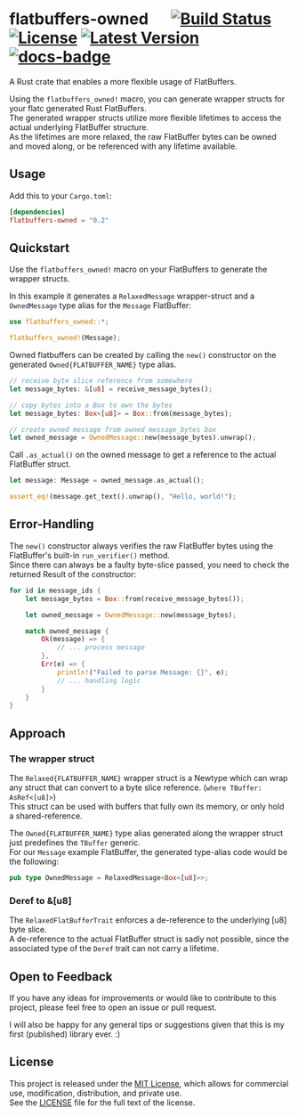 # flatbuffers-owned &emsp; [![Build Status]][actions] [![License]][License File] [![Latest Version]][crates.io] [![docs-badge]][docs.rs]

[Build Status]: https://github.com/florian-g2/flatbuffers-owned/actions/workflows/rust.yml/badge.svg
[actions]: https://github.com/florian-g2/flatbuffers-owned/actions/workflows/rust.yml
[License]: https://img.shields.io/badge/license-MIT-blue.svg
[License File]: LICENSE
[Latest Version]: https://img.shields.io/crates/v/flatbuffers-owned.svg
[crates.io]: https://crates.io/crates/flatbuffers-owned
[docs-badge]: https://img.shields.io/docsrs/flatbuffers-owned
[docs.rs]: https://docs.rs/flatbuffers-owned

A Rust crate that enables a more flexible usage of FlatBuffers.

Using the `flatbuffers_owned!` macro, you can generate wrapper structs for your flatc generated Rust FlatBuffers. \
The generated wrapper structs utilize more flexible lifetimes to access the actual underlying FlatBuffer structure. \
As the lifetimes are more relaxed, the raw FlatBuffer bytes can be owned and moved along, or be referenced with any lifetime available.

## Usage
Add this to your `Cargo.toml`:

```toml
[dependencies]
flatbuffers-owned = "0.2"
```

## Quickstart
Use the `flatbuffers_owned!` macro on your FlatBuffers to generate the wrapper structs.

In this example it generates a `RelaxedMessage` wrapper-struct and a `OwnedMessage` type alias for the `Message` FlatBuffer:
```rust
use flatbuffers_owned::*;

flatbuffers_owned!(Message);
```

Owned flatbuffers can be created by calling the `new()` constructor on the generated `Owned{FLATBUFFER_NAME}` type alias.
```rust
// receive byte slice reference from somewhere
let message_bytes: &[u8] = receive_message_bytes();

// copy bytes into a Box to own the bytes
let message_bytes: Box<[u8]> = Box::from(message_bytes);

// create owned message from owned message_bytes box
let owned_message = OwnedMessage::new(message_bytes).unwrap();
```

Call `.as_actual()` on the owned message to get a reference to the actual FlatBuffer struct.
```rust
let message: Message = owned_message.as_actual();

assert_eq!(message.get_text().unwrap(), "Hello, world!");
```

## Error-Handling
The `new()` constructor always verifies the raw FlatBuffer bytes using the FlatBuffer's built-in `run_verifier()` method.</br>
Since there can always be a faulty byte-slice passed, you need to check the returned Result of the constructor:
```rust
for id in message_ids {
    let message_bytes = Box::from(receive_message_bytes());

    let owned_message = OwnedMessage::new(message_bytes);

    match owned_message {
        Ok(message) => {
            // ... process message
        },
        Err(e) => {
            println!("Failed to parse Message: {}", e);
            // ... handling logic
        }
    }
}
```

## Approach
### The wrapper struct
The `Relaxed{FLATBUFFER_NAME}` wrapper struct is a Newtype which can wrap any struct that can convert to a byte slice reference. (```where TBuffer: AsRef<[u8]>```) \
This struct can be used with buffers that fully own its memory, or only hold a shared-reference.

The `Owned{FLATBUFFER_NAME}` type alias generated along the wrapper struct just predefines the `TBuffer` generic. \
For our `Message` example FlatBuffer, the generated type-alias code would be the following:
```rust 
pub type OwnedMessage = RelaxedMessage<Box<[u8]>>;
```

### Deref to &[u8]
The `RelaxedFlatBufferTrait` enforces a de-reference to the underlying [u8] byte slice. \
A de-reference to the actual FlatBuffer struct is sadly not possible, since the associated type of the `Deref` trait can not carry a lifetime.

## Open to Feedback
If you have any ideas for improvements or would like to contribute to this project, please feel free to open an issue or pull request.

I will also be happy for any general tips or suggestions given that this is my first (published) library ever. :)

## License

This project is released under the [MIT License](LICENSE), which allows for commercial use, modification, distribution, and private use. \
See the [LICENSE](LICENSE) file for the full text of the license.